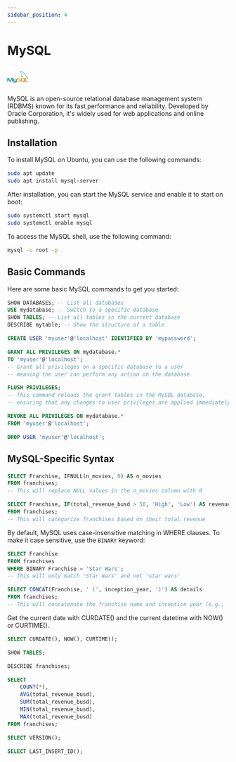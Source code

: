 ```yaml
---
sidebar_position: 4
---
```


# MySQL

![MySQL](./img/mysql-48.png)

MySQL is an open-source relational database management system (RDBMS) known for its fast performance and reliability. Developed by Oracle Corporation, it's widely used for web applications and online publishing.


## Installation

To install MySQL on Ubuntu, you can use the following commands:

```bash
sudo apt update
sudo apt install mysql-server
```

After installation, you can start the MySQL service and enable it to start on boot:

```bash
sudo systemctl start mysql
sudo systemctl enable mysql
```

To access the MySQL shell, use the following command:

```bash
mysql -u root -p
```

## Basic Commands

Here are some basic MySQL commands to get you started:

```sql
SHOW DATABASES; -- List all databases
USE mydatabase; -- Switch to a specific database
SHOW TABLES; -- List all tables in the current database
DESCRIBE mytable; -- Show the structure of a table
```

```sql title="Create a user"
CREATE USER 'myuser'@'localhost' IDENTIFIED BY 'mypassword';
```

```sql title="Grant privileges"
GRANT ALL PRIVILEGES ON mydatabase.*
TO 'myuser'@'localhost';
-- Grant all privileges on a specific database to a user
-- meaning the user can perform any action on the database
```

```sql title="Flush privileges"
FLUSH PRIVILEGES;
-- This command reloads the grant tables in the MySQL database, 
-- ensuring that any changes to user privileges are applied immediately.
```

```sql title="Revoke privileges"
REVOKE ALL PRIVILEGES ON mydatabase.*
FROM 'myuser'@'localhost';
```

```sql title="Drop a user"
DROP USER 'myuser'@'localhost';
```

## MySQL-Specific Syntax

```sql title="Using the IFNULL function"
SELECT Franchise, IFNULL(n_movies, 0) AS n_movies
FROM franchises;
-- This will replace NULL values in the n_movies column with 0
```

```sql title="Using the IF function"
SELECT Franchise, IF(total_revenue_busd > 50, 'High', 'Low') AS revenue_category
FROM franchises;
-- This will categorize franchises based on their total revenue
```

By default, MySQL uses case-insensitive matching in WHERE clauses. To make it case sensitive, use the `BINARY` keyword:

```sql title="Case sensitive matching"
SELECT Franchise
FROM franchises
WHERE BINARY Franchise = 'Star Wars';
-- This will only match 'Star Wars' and not 'star wars'
```

```sql title="Concatenating text"
SELECT CONCAT(Franchise, ' (', inception_year, ')') AS details
FROM franchises;
-- This will concatenate the franchise name and inception year (e.g., 'Star Wars (1977)')
```

Get the current date with CURDATE() and the current datetime with NOW() or CURTIME().

```sql
SELECT CURDATE(), NOW(), CURTIME();
```

```sql title="List available tables with show tables"
SHOW TABLES;
```

```sql title="Show table structure with describe"
DESCRIBE franchises;
```

```sql title="Arithmetic functions"
SELECT
    COUNT(*),
    AVG(total_revenue_busd),
    SUM(total_revenue_busd),
    MIN(total_revenue_busd),
    MAX(total_revenue_busd)
FROM franchises;
```

```sql title="MySQL Version"
SELECT VERSION();
```

```sql title="Last inserted ID"
SELECT LAST_INSERT_ID();
```

